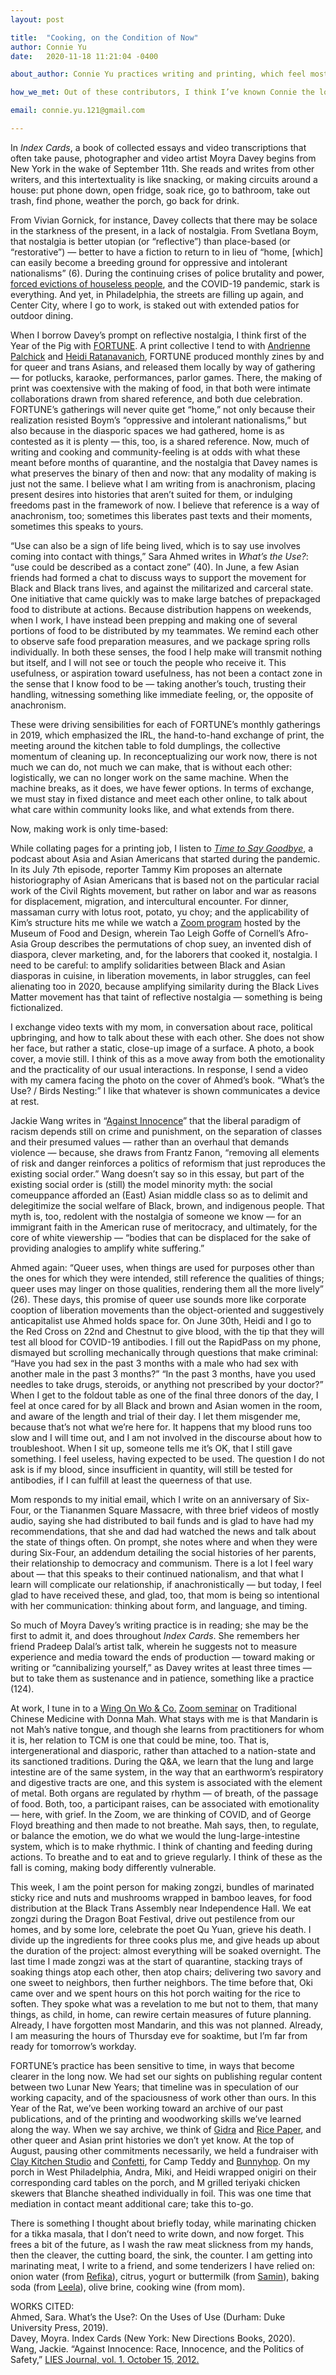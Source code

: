 ```yaml
---
layout: post

title:  "Cooking, on the Condition of Now"
author: Connie Yu
date:   2020-11-18 11:21:04 -0400

about_author: Connie Yu practices writing and printing, which feel most energetic when collaborative. They are trying to put less weight on what makes sense. In the course of waiting and writing for this project, they have been more attuned to conflicts of interest - in wage work, in organizing, in the kitchen, and in grant-based work, as Heather speaks to. Thank you for identifying the caution, and carrying on as redress. Highlights (October/November 2020) - snow fungus and pear soup, pastitsio, lemongrass-braised bluefish, bulurgiones with shiitake consomme, Andra's black sesame panna cotta. Tools of late - mortar and pestle, Kiwi knife, quads, the porch, alone time, repetition. Learning about - blockchain, TCM, mushrooms, shanzhai economies. connieyu.one

how_we_met: Out of these contributors, I think I’ve known Connie the longest. We went to school together, and since then I’ve admired their quiet ferocity and intense intelligence and kindness. Connie was one of the first people I videochatted with in the pandemic, in March—along with mutual friends, we worked on the New York Times Sunday crossword.

email: connie.yu.121@gmail.com

---
```


In *Index Cards*, a book of collected essays and video transcriptions that often take pause, photographer and video artist Moyra Davey begins from New York in the wake of September 11th. She reads and writes from other writers, and this intertextuality is like snacking, or making circuits around a house: put phone down, open fridge, soak rice, go to bathroom, take out trash, find phone, weather the porch, go back for drink.
 
From Vivian Gornick, for instance, Davey collects that there may be solace in the starkness of the present, in a lack of nostalgia. From Svetlana Boym, that nostalgia is better utopian (or “reflective”) than place-based (or “restorative”) — better to have a fiction to return to in lieu of “home, [which] can easily become a breeding ground for oppressive and intolerant nationalisms” (6). During the continuing crises of police brutality and power, <a href="https://philadelphiahousingaction.info/our-demands/" target="_blank">forced evictions of houseless people</a>, and the COVID-19 pandemic, stark is everything. And yet, in Philadelphia, the streets are filling up again, and Center City, where I go to work, is staked out with extended patios for outdoor dining.
 
When I borrow Davey’s prompt on reflective nostalgia, I think first of the Year of the Pig with <a href="https://www.instagram.com/manyfortunes/?hl=en" target="_blank?">FORTUNE</a>. A print collective I tend to with <a href="https://apalchick.com/" target="_blank">Andrienne Palchick</a> and <a href="https://heidiratanavanich.com/" target="_blank?">Heidi Ratanavanich</a>, FORTUNE produced monthly zines by and for queer and trans Asians, and released them locally by way of gathering — for potlucks, karaoke, performances, parlor games. There, the making of print was coextensive with the making of food, in that both were intimate collaborations drawn from shared reference, and both due celebration. FORTUNE’s gatherings will never quite get “home,” not only because their realization resisted Boym’s “oppressive and intolerant nationalisms,” but also because in the diasporic spaces we had gathered, home is as contested as it is plenty — this, too, is a shared reference. Now, much of writing and cooking and community-feeling is at odds with what these meant before months of quarantine, and the nostalgia that Davey names is what preserves the binary of then and now: that any modality of making is just not the same. I believe what I am writing from is anachronism, placing present desires into histories that aren’t suited for them, or indulging freedoms past in the framework of now. I believe that reference is a way of anachronism, too; sometimes this liberates past texts and their moments, sometimes this speaks to yours.
 
“Use can also be a sign of life being lived, which is to say use involves coming into contact with things,” Sara Ahmed writes in *What’s the Use?*: “use could be described as a contact zone” (40). In June, a few Asian friends had formed a chat to discuss ways to support the movement for Black and Black trans lives, and against the militarized and carceral state. One initiative that came quickly was to make large batches of prepackaged food to distribute at actions. Because distribution happens on weekends, when I work, I have instead been prepping and making one of several portions of food to be distributed by my teammates. We remind each other to observe safe food preparation measures, and we package spring rolls individually. In both these senses, the food I help make will transmit nothing but itself, and I will not see or touch the people who receive it. This usefulness, or aspiration toward usefulness, has not been a contact zone in the sense that I know food to be — taking another’s touch, trusting their handling, witnessing something like immediate feeling, or, the opposite of anachronism.
 
These were driving sensibilities for each of FORTUNE’s monthly gatherings in 2019, which emphasized the IRL, the hand-to-hand exchange of print, the meeting around the kitchen table to fold dumplings, the collective momentum of cleaning up. In reconceptualizing our work now, there is not much we can do, not much we can make, that is without each other: logistically, we can no longer work on the same machine. When the machine breaks, as it does, we have fewer options. In terms of exchange, we must stay in fixed distance and meet each other online, to talk about what care within community looks like, and what extends from there.
 
Now, making work is only time-based:
 
While collating pages for a printing job, I listen to *<a href="https://www.stitcher.com/podcast/time-to-say-goodbye" target="_blank">Time to Say Goodbye</a>*, a podcast about Asia and Asian Americans that started during the pandemic. In its July 7th episode, reporter Tammy Kim proposes an alternate historiography of Asian Americans that is based not on the particular racial work of the Civil Rights movement, but rather on labor and war as reasons for displacement, migration, and intercultural encounter. For dinner, massaman curry with lotus root, potato, yu choy; and the applicability of Kim’s structure hits me while we watch a <a href="https://www.mofad.org/events/2020/0820/chopsueysupperclub" target="_blank">Zoom program</a> hosted by the Museum of Food and Design, wherein Tao Leigh Goffe of Cornell’s Afro-Asia Group describes the permutations of chop suey, an invented dish of diaspora, clever marketing, and, for the laborers that cooked it, nostalgia. I need to be careful: to amplify solidarities between Black and Asian diasporas in cuisine, in liberation movements, in labor struggles, can feel alienating too in 2020, because amplifying similarity during the Black Lives Matter movement has that taint of reflective nostalgia — something is being fictionalized.
 
I exchange video texts with my mom, in conversation about race, political upbringing, and how to talk about these with each other. She does not show her face, but rather a static, close-up image of a surface. A photo, a book cover, a movie still. I think of this as a move away from both the emotionality and the practicality of our usual interactions. In response, I send a video with my camera facing the photo on the cover of Ahmed’s book. “What’s the Use? / Birds Nesting:” I like that whatever is shown communicates a device at rest.
 
Jackie Wang writes in “<a href="https://www.liesjournal.net/volume1-10-againstinnocence.html" target="_blank">Against Innocence</a>” that the liberal paradigm of racism depends still on crime and punishment, on the separation of classes and their presumed values — rather than an overhaul that demands violence — because, she draws from Frantz Fanon, “removing all elements of risk and danger reinforces a politics of reformism that just reproduces the existing social order.” Wang doesn’t say so in this essay, but part of the existing social order is (still) the model minority myth: the social comeuppance afforded an (East) Asian middle class so as to delimit and delegitimize the social welfare of Black, brown, and indigenous people. That myth is, too, redolent with the nostalgia of someone we know — for an immigrant faith in the American ruse of meritocracy, and ultimately, for the core of white viewership — “bodies that can be displaced for the sake of providing analogies to amplify white suffering.”
 
Ahmed again: “Queer uses, when things are used for purposes other than the ones for which they were intended, still reference the qualities of things; queer uses may linger on those qualities, rendering them all the more lively” (26). These days, this promise of queer use sounds more like corporate cooption of liberation movements than the object-oriented and suggestively anticapitalist use Ahmed holds space for. On June 30th, Heidi and I go to the Red Cross on 22nd and Chestnut to give blood, with the tip that they will test all blood for COVID-19 antibodies. I fill out the RapidPass on my phone, dismayed but scrolling mechanically through questions that make criminal: “Have you had sex in the past 3 months with a male who had sex with another male in the past 3 months?” “In the past 3 months, have you used needles to take drugs, steroids, or anything not prescribed by your doctor?” When I get to the foldout table as one of the final three donors of the day, I feel at once cared for by all Black and brown and Asian women in the room, and aware of the length and trial of their day. I let them misgender me, because that’s not what we’re here for. It happens that my blood runs too slow and I will time out, and I am not involved in the discourse about how to troubleshoot. When I sit up, someone tells me it’s OK, that I still gave something. I feel useless, having expected to be used. The question I do not ask is if my blood, since insufficient in quantity, will still be tested for antibodies, if I can fulfill at least the queerness of that use.
 
Mom responds to my initial email, which I write on an anniversary of Six-Four, or the Tiananmen Square Massacre, with three brief videos of mostly audio, saying she had distributed to bail funds and is glad to have had my recommendations, that she and dad had watched the news and talk about the state of things often. On prompt, she notes where and when they were during Six-Four, an addendum detailing the social histories of her parents, their relationship to democracy and communism. There is a lot I feel wary about — that this speaks to their continued nationalism, and that what I learn will complicate our relationship, if anachronistically — but today, I feel glad to have received these, and glad, too, that mom is being so intentional with her communication: thinking about form, and language, and timing.
 
So much of Moyra Davey’s writing practice is in reading; she may be the first to admit it, and does throughout *Index Cards*. She remembers her friend Pradeep Dalal’s artist talk, wherein he suggests not to measure experience and media toward the ends of production — toward making or writing or “cannibalizing yourself,” as Davey writes at least three times — but to take them as sustenance and in patience, something like a practice (124).
 
At work, I tune in to a <a href="https://www.wingonwoand.co/" target="_blank">Wing On Wo & Co.</a> <a href="https://www.youtube.com/watch?v=85mMmDojSFM&feature=youtu.be&fbclid=IwAR20HOPIU-w1B-6rSm7SRup1UEYHaqyqVgZr2kjsc0GJlEbQS7_QA4DvVtk" target="_blank">Zoom seminar</a> on Traditional Chinese Medicine with Donna Mah. What stays with me is that Mandarin is not Mah’s native tongue, and though she learns from practitioners for whom it is, her relation to TCM is one that could be mine, too. That is, intergenerational and diasporic, rather than attached to a nation-state and its sanctioned traditions. During the Q&A, we learn that the lung and large intestine are of the same system, in the way that an earthworm’s respiratory and digestive tracts are one, and this system is associated with the element of metal. Both organs are regulated by rhythm — of breath, of the passage of food. Both, too, a participant raises, can be associated with emotionality — here, with grief. In the Zoom, we are thinking of COVID, and of George Floyd breathing and then made to not breathe. Mah says, then, to regulate, or balance the emotion, we do what we would the lung-large-intestine system, which is to make rhythmic. I think of chanting and feeding during actions. To breathe and to eat and to grieve regularly. I think of these as the fall is coming, making body differently vulnerable.
 
This week, I am the point person for making zongzi, bundles of marinated sticky rice and nuts and mushrooms wrapped in bamboo leaves, for food distribution at the Black Trans Assembly near Independence Hall. We eat zongzi during the Dragon Boat Festival, drive out pestilence from our homes, and by some lore, celebrate the poet Qu Yuan, grieve his death. I divide up the ingredients for three cooks plus me, and give heads up about the duration of the project: almost everything will be soaked overnight. The last time I made zongzi was at the start of quarantine, stacking trays of soaking things atop each other, then atop chairs; delivering two savory and one sweet to neighbors, then further neighbors. The time before that, Oki came over and we spent hours on this hot porch waiting for the rice to soften. They spoke what was a revelation to me but not to them, that many things, as child, in home, can rewire certain measures of future planning. Already, I have forgotten most Mandarin, and this was not planned. Already, I am measuring the hours of Thursday eve for soaktime, but I’m far from ready for tomorrow’s workday.
 
FORTUNE’s practice has been sensitive to time, in ways that become clearer in the long now. We had set our sights on publishing regular content between two Lunar New Years; that timeline was in speculation of our working capacity, and of the spaciousness of work other than ours. In this Year of the Rat, we’ve been working toward an archive of our past publications, and of the printing and woodworking skills we’ve learned along the way. When we say archive, we think of <a href="https://densho.org/gidra-now-available-online/" target="_blank">Gidra</a> and <a href="https://wilcoxarchives.org/repositories/2/archival_objects/3828" target="_blank">Rice Paper</a>, and other queer and Asian print histories we don’t yet know. At the top of August, pausing other commitments necessarily, we held a fundraiser with <a href='claykitchenstudio.com/' target="_blank">Clay Kitchen Studio</a> and <a href='www.jeremiahfjordan.com'>Confetti</a>, for Camp Teddy and <a href="https://www.instagram.com/bunnyhopphl/?hl=en" target="_blank">Bunnyhop</a>. On my porch in West Philadelphia, Andra, Miki, and Heidi wrapped onigiri on their corresponding card tables on the porch, and M grilled teriyaki chicken skewers that Blanche sheathed individually in foil. This was one time that mediation in contact meant additional care; take this to-go.
 
There is something I thought about briefly today, while marinating chicken for a tikka masala, that I don’t need to write down, and now forget. This frees a bit of the future, as I wash the raw meat slickness from my hands, then the cleaver, the cutting board, the sink, the counter. I am getting into marinating meat, I write to a friend, and some tenderizers I have relied on: onion water (from <a href="https://www.youtube.com/channel/UCONn3cHs5mqgCMqf_a4fcSg" target="_blank">Refika</a>), citrus, yogurt or buttermilk (from <a href="ciaosamin.com/" target="_blank">Samin</a>), baking soda (from <a href="leelapunyaratabandhu.com/" target="_blank">Leela</a>), olive brine, cooking wine (from mom).

WORKS CITED:\
Ahmed, Sara. What’s the Use?: On the Uses of Use (Durham: Duke University Press, 2019).\
Davey, Moyra. Index Cards (New York: New Directions Books, 2020).\
Wang, Jackie. “Against Innocence: Race, Innocence, and the Politics of Safety,” <a href='https://www.liesjournal.net/volume1-10-againstinnocence.html' target="_blank">LIES Journal, vol. 1. October 15, 2012.</a>
